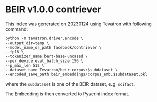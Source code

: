 # BEIR v1.0.0 contriever

This index was generated on 20230124 using Tevatron with following command: 

```
python -m tevatron.driver.encode \
--output_dir=temp \
--model_name_or_path facebook/contriever \
--fp16 \
--tokenizer_name bert-base-uncased \
--per_device_eval_batch_size 156 \
--p_max_len 512 \
--dataset_name Tevatron/beir-corpus:$subdataset \
--encoded_save_path beir_embeddings/corpus_emb.$subdataset.pkl
```

where the `subdataset` is one of the BEIR dataset, e.g. `scifact`.

The Embedding is then converted to Pyserini index format.